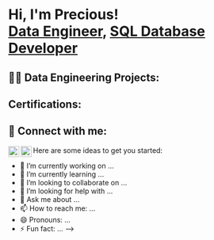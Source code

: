 <h1>Hi, I'm Precious! <br/><a href="https://github.com/PreciousErnest1">Data Engineer</a>, <a href="https://www.linkedin.com/in/preciousernest/">SQL Database Developer</a>

<h2>👨‍💻 Data Engineering Projects:</h2>



<h2>Certifications:</h2>



<h2> 🤳 Connect with me:</h2>


[<img align="left" alt="PreciousErnest5 | Twitter" width="22px" src="https://cdn.jsdelivr.net/npm/simple-icons@v3/icons/twitter.svg" />][twitter]
[<img align="left" alt="PreciousErnest | LinkedIn" width="22px" src="https://cdn.jsdelivr.net/npm/simple-icons@v3/icons/linkedin.svg" />][linkedin]


[twitter]: https://x.com/PreciousErnest5
[linkedin]: https://linkedin.com/in/preciousernest


Here are some ideas to get you started:

- 🔭 I’m currently working on ...
- 🌱 I’m currently learning ...
- 👯 I’m looking to collaborate on ...
- 🤔 I’m looking for help with ...
- 💬 Ask me about ...
- 📫 How to reach me: ...
- 😄 Pronouns: ...
- ⚡ Fun fact: ...
-->
